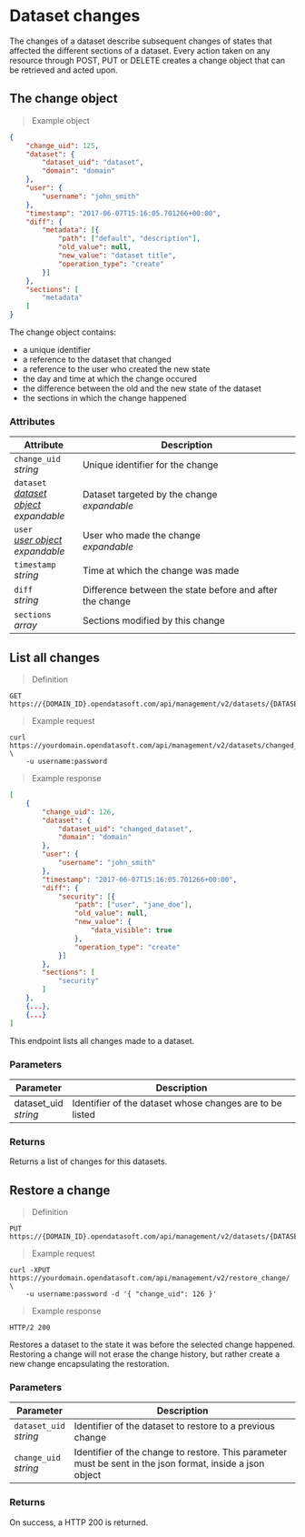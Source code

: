 # Dataset changes

The changes of a dataset describe subsequent changes of states that affected the different sections of a dataset. Every action taken on any resource through POST, PUT or DELETE creates a change object that can be retrieved and acted upon.

## The change object

> Example object

```json
{
    "change_uid": 125,
    "dataset": {
        "dataset_uid": "dataset",
        "domain": "domain"
    },
    "user": {
        "username": "john_smith"
    },
    "timestamp": "2017-06-07T15:16:05.701266+00:00",
    "diff": {
        "metadata": [{
            "path": ["default", "description"],
            "old_value": null,
            "new_value": "dataset title",
            "operation_type": "create"
        }]
    },
    "sections": [
        "metadata"
    ]
}
```

The change object contains:

* a unique identifier
* a reference to the dataset that changed
* a reference to the user who created the new state
* the day and time at which the change occured
* the difference between the old and the new state of the dataset
* the sections in which the change happened

### Attributes

Attribute | Description
--------- | -----------
`change_uid` <br> *string* | Unique identifier for the change
`dataset` <br> *[dataset object](#the-dataset-object)* <br> <em class="expandable">expandable</em> | Dataset targeted by the change <br> *expandable*
`user` <br> *[user object](#the-user-object)* <br> <em class="expandable">expandable</em> | User who made the change <br> *expandable*
`timestamp` <br> *string* | Time at which the change was made
`diff` <br> *string* | Difference between the state before and after the change
`sections` <br> *array* | Sections modified by this change

## List all changes

> Definition

```HTTP
GET https://{DOMAIN_ID}.opendatasoft.com/api/management/v2/datasets/{DATASET_ID}/changes/
```

> Example request

```shell
curl https://yourdomain.opendatasoft.com/api/management/v2/datasets/changed_dataset/changes/ \
    -u username:password
```

> Example response

```json
[
    {
        "change_uid": 126,
        "dataset": {
            "dataset_uid": "changed_dataset",
            "domain": "domain"
        },
        "user": {
            "username": "john_smith"
        },
        "timestamp": "2017-06-07T15:16:05.701266+00:00",
        "diff": {
            "security": [{
                "path": ["user", "jane_doe"],
                "old_value": null,
                "new_value": {
                    "data_visible": true
                },
                "operation_type": "create"
            }]
        },
        "sections": [
            "security"
        ]
    },
    {...},
    {...}
]
```

This endpoint lists all changes made to a dataset.

### Parameters

Parameter | Description
--------- | -----------
dataset_uid <br> *string* | Identifier of the dataset whose changes are to be listed

### Returns

Returns a list of changes for this datasets.

## Restore a change

> Definition

```HTTP
PUT https://{DOMAIN_ID}.opendatasoft.com/api/management/v2/datasets/{DATASET_ID}/restore_change/
```

> Example request

```shell
curl -XPUT https://yourdomain.opendatasoft.com/api/management/v2/restore_change/ \
    -u username:password -d '{ "change_uid": 126 }'
```

> Example response

```http
HTTP/2 200
```

Restores a dataset to the state it was before the selected change happened. Restoring a change will not erase the change history, but rather create a new change encapsulating the restoration.

### Parameters

Parameter | Description
--------- | -----------
`dataset_uid` <br> *string* | Identifier of the dataset to restore to a previous change
`change_uid` <br> *string* | Identifier of the change to restore. This parameter must be sent in the json format, inside a json object

### Returns

On success, a HTTP 200 is returned.

